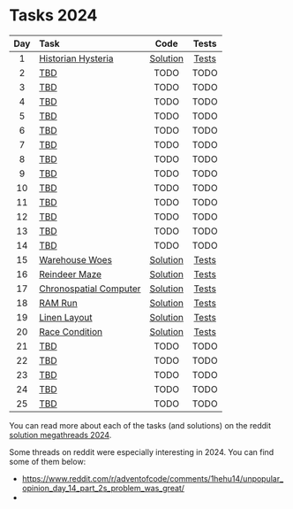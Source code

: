 # Tasks 2024

| Day | Task                                                           |                     Code                     |                                                    Tests                                                    |
|:---:|:---------------------------------------------------------------|:--------------------------------------------:|:-----------------------------------------------------------------------------------------------------------:|
|  1  | [Historian Hysteria](https://adventofcode.com/2024/day/1)      |   [Solution](day01/HistorianHysteria.java)   |   [Tests](../../../../../../test/java/com/example/adventofcode/year2024/day01/HistorianHysteriaTest.java)   |
|  2  | [TBD](https://adventofcode.com/2024/day/2)                     |                     TODO                     |                                                    TODO                                                     |
|  3  | [TBD](https://adventofcode.com/2024/day/3)                     |                     TODO                     |                                                    TODO                                                     |
|  4  | [TBD](https://adventofcode.com/2024/day/4)                     |                     TODO                     |                                                    TODO                                                     |
|  5  | [TBD](https://adventofcode.com/2024/day/5)                     |                     TODO                     |                                                    TODO                                                     |
|  6  | [TBD](https://adventofcode.com/2024/day/6)                     |                     TODO                     |                                                    TODO                                                     |
|  7  | [TBD](https://adventofcode.com/2024/day/7)                     |                     TODO                     |                                                    TODO                                                     |
|  8  | [TBD](https://adventofcode.com/2024/day/8)                     |                     TODO                     |                                                    TODO                                                     |
|  9  | [TBD](https://adventofcode.com/2024/day/9)                     |                     TODO                     |                                                    TODO                                                     |
| 10  | [TBD](https://adventofcode.com/2024/day/10)                    |                     TODO                     |                                                    TODO                                                     |
| 11  | [TBD](https://adventofcode.com/2024/day/11)                    |                     TODO                     |                                                    TODO                                                     |
| 12  | [TBD](https://adventofcode.com/2024/day/12)                    |                     TODO                     |                                                    TODO                                                     |
| 13  | [TBD](https://adventofcode.com/2024/day/13)                    |                     TODO                     |                                                    TODO                                                     |
| 14  | [TBD](https://adventofcode.com/2024/day/14)                    |                     TODO                     |                                                    TODO                                                     |
| 15  | [Warehouse Woes](https://adventofcode.com/2024/day/15)         |     [Solution](day15/WarehouseWoes.java)     |     [Tests](../../../../../../test/java/com/example/adventofcode/year2024/day16/WarehouseWoesTest.java)     |
| 16  | [Reindeer Maze](https://adventofcode.com/2024/day/16)          |     [Solution](day16/ReindeerMaze.java)      |     [Tests](../../../../../../test/java/com/example/adventofcode/year2024/day16/ReindeerMazeTest.java)      |
| 17  | [Chronospatial Computer](https://adventofcode.com/2024/day/17) | [Solution](day17/ChronospatialComputer.java) | [Tests](../../../../../../test/java/com/example/adventofcode/year2024/day17/ChronospatialComputerTest.java) |
| 18  | [RAM Run](https://adventofcode.com/2024/day/18)                |        [Solution](day18/RAMRun.java)         |        [Tests](../../../../../../test/java/com/example/adventofcode/year2024/day18/RAMRunTest.java)         |
| 19  | [Linen Layout](https://adventofcode.com/2024/day/19)           |      [Solution](day19/LinenLayout.java)      |      [Tests](../../../../../../test/java/com/example/adventofcode/year2024/day19/LinenLayoutTest.java)      |
| 20  | [Race Condition](https://adventofcode.com/2024/day/20)         |     [Solution](day20/RaceCondition.java)     |     [Tests](../../../../../../test/java/com/example/adventofcode/year2024/day20/RaceConditionTest.java)     |
| 21  | [TBD](https://adventofcode.com/2024/day/21)                    |                     TODO                     |                                                    TODO                                                     |
| 22  | [TBD](https://adventofcode.com/2024/day/22)                    |                     TODO                     |                                                    TODO                                                     |
| 23  | [TBD](https://adventofcode.com/2024/day/23)                    |                     TODO                     |                                                    TODO                                                     |
| 24  | [TBD](https://adventofcode.com/2024/day/24)                    |                     TODO                     |                                                    TODO                                                     |
| 25  | [TBD](https://adventofcode.com/2024/day/25)                    |                     TODO                     |                                                    TODO                                                     |

You can read more about each of the tasks (and solutions) on the
reddit [solution megathreads 2024](https://www.reddit.com/r/adventofcode/wiki/archives/solution_megathreads/2024/).

Some threads on reddit were especially interesting in 2024. You can find some of them below:
* https://www.reddit.com/r/adventofcode/comments/1hehu14/unpopular_opinion_day_14_part_2s_problem_was_great/
* 